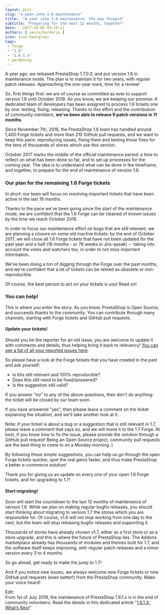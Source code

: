 ```yaml
---
layout: post
slug: "a-year-into-1-6-maintenance"
title:  "A year into 1.6 maintenance: the way forward"
subtitle: "Preparing for the next 12 months, together"
date:   2017-10-06 09:10:11
authors: [ xavierborderie ]
icon: icon-hourglass
tags:
 - forge
 - "1.6"
 - "1.6.1.x"
 - gardening
---
```


A year ago, we released PrestaShop 1.7.0.0, and put version 1.6 in maintenance mode. The plan is to maintain it for two years, with regular patch releases. Approaching the one-year mark, time for a review!

So, first things first: we are of course as committed as ever to support version 1.6 until October 2018. As you know, we are keeping our promise: A dedicated team of developers has been assigned to process 1.6 tickets one by one: testing, fixing, releasing. Thanks to this effort and the contribution of community members, **we've been able to release 9 patch versions in 11 months**.

Since November 7th, 2016, the PrestaShop 1.6 team has handled around 1,400 Forge tickets and more than 210 GitHub pull requests, and we want to keep this pace: reproducing issues, fixing them and testing those fixes for the tens of thousands of stores which use this version.

October 2017 marks the middle of the official maintenance period: a time to reflect on what has been done so far, and to set up processes for the coming year. The idea is to understand what can be done in the timeframe, and together, to prepare for the end of maintenance of version 1.6.


### Our plan for the remaining 1.6 Forge tickets

In short: our team will focus on resolving important tickets that have been active in the last 18 months.

Thanks to the pace we've been going since the start of the maintenance mode, we are confident that the 1.6 Forge can be cleaned of known issues by the time we reach October 2018.

In order to focus our maintenance effort on bugs that are still relevant, we are planning a closure on some old inactive tickets: by the end of October 2017, we will close all 1.6 Forge tickets that have not been updated for the past year and a half (18 months - or 78 weeks in Jira-speak) -- taking into account the votes and watchers too, in order to not miss important information..

We’ve been doing a ton of digging through the Forge over the past months, and we're confident that a lot of tickets can be retired as obsolete or non-reproducible. 

Of course, the best person to act on your tickets is you! Read on!


### You can help!

This is where you enter the story. As you know, PrestaShop is Open Source, and succeeds thanks to the community. You can contribute through many channels, starting with Forge tickets and GitHub pull requests.


#### Update your tickets!

Should you be the reporter for an old issue, you are welcome to update it with comments and details, thus helping bring it back to relevancy! [You can see a list of all your reported issues here](http://forge.prestashop.com/issues/?filter=-2).

So please have a look at the Forge tickets that you have created in the past and ask yourself:

* Is this still relevant and 100% reproducible?
* Does this still need to be fixed/answered?
* Is the suggestion still valid?

If you answer "no" to any of the above questions, then don't do anything: the ticket will be closed by our team soon.

If you have answered "yes", then please leave a comment on the ticket explaining the situation, and we'll take another look at it.

Note: if your ticket is about a bug or a suggestion that is still relevant in 1.7, please leave a comment that says so, and we will move it to the 1.7 Forge.
At best, if you know how to fix the issue, please provide the solution through a GitHub pull request! Being an Open Source project, community pull requests are the best thing to come to on a Monday morning :)

By following these simple suggestions, you can help us go through the open Forge tickets quicker, spot the real gems faster, and thus make PrestaShop a better e-commerce solution!

Thank you for giving us an update on every one of your open 1.6 Forge tickets, and for upgrading to 1.7!


#### Start migrating!

Soon will start the countdown to the last 12 months of maintenance of version 1.6. While we plan on making regular bugfix releases, you should start thinking about migrating to version 1.7 the stores which you are responsible for.
Of course, v1.6 will not stop working from one day to the next, but the team will stop releasing bugfix releases and supporting it.

Thousands of stores have already chosen v1.7, either as a first store or as a store upgrade, and this is where the future of PrestaShop lies. The Addons marketplace already has thousands of modules and themes built for 1.7, and the software itself keeps improving, with regular patch releases and a minor version every 3 to 4 months.

So go ahead, get ready to make the jump to 1.7!

And if you notice new issues, we always welcome new Forge tickets or new GitHub pull requests (even better!) from the PrestaShop community. Make your voice heard!

Edit:  
From 1st of July 2019, the maintenance of PrestaShop 1.6.1.x is in the end of community volunteers.
Read the details in this dedicated article "[1.6.1.X: What’s Next](http://build.prestashop.com/news/1.6.1.x-what-s-next/)"

